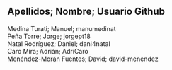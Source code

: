 Apellidos; Nombre; Usuario Github
---------------------------------
Medina Turati; Manuel; manumedinat <br />
Peña Torre; Jorge; jorgept18 <br />
Natal Rodríguez; Daniel; dani4natal <br />
Caro Mira; Adrián; AdriCaro <br />
Menéndez-Morán Fuentes; David; david-menendez <br />